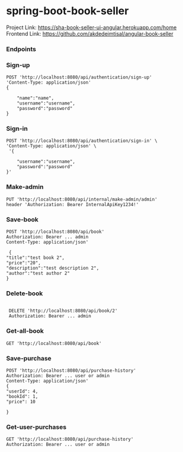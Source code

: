 # spring-boot-book-seller

Project Link: https://sha-book-seller-ui-angular.herokuapp.com/home
Frontend Link: https://github.com/akdedeimtisal/angular-book-seller


### Endpoints

### Sign-up
```
POST 'http://localhost:8080/api/authentication/sign-up' 
'Content-Type: application/json' 
{

    "name":"name",
    "username":"username",
    "password":"password"
}

```
### Sign-in
```
POST 'http://localhost:8080/api/authentication/sign-in' \
'Content-Type: application/json' \
 '{

    "username":"username",
    "password":"password"
}'
```
### Make-admin
```
PUT 'http://localhost:8080/api/internal/make-admin/admin'
header 'Authorization: Bearer InternalApiKey1234!'
```


### Save-book
```
POST 'http://localhost:8080/api/book' 
Authorization: Bearer ... admin 
Content-Type: application/json' 

 {
"title":"test book 2",
"price":"20",
"description":"test description 2",
"author":"test author 2"
}
```

### Delete-book
```

 DELETE 'http://localhost:8080/api/book/2'
 Authorization: Bearer ... admin 

```
### Get-all-book
```
GET 'http://localhost:8080/api/book'

```

### Save-purchase
```
POST 'http://localhost:8080/api/purchase-history' 
Authorization: Bearer ... user or admin 
Content-Type: application/json' 
{
"userId": 4,
"bookId": 1,
"price": 10

}

```

### Get-user-purchases
```
GET 'http://localhost:8080/api/purchase-history' 
Authorization: Bearer ... user or admin
```
